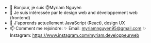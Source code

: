 - 👋 Bonjour, je suis @Myriam Nguyen
- 👀 Je suis intéressée par le design web and développement web (frontend)
- 🌱 J'apprends actuellement JavaScript (React), design UX
- 📫 Comment me rejoindre: 
    ✨ Email: myriamnguyen95@gmail.com
    ✨ Instagram: https://www.instagram.com/myriam.developpeurweb
